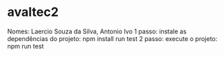 # avaltec2
Nomes: Laercio Souza da Silva, Antonio Ivo 
1 passo: instale as dependências do projeto: npm install run test
2 passo: execute o projeto: npm run test

